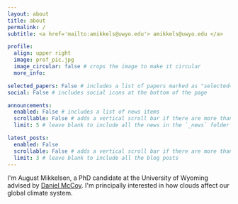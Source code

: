 ```yaml
---
layout: about
title: about
permalink: /
subtitle: <a href='mailto:amikkels@uwyo.edu'> amikkels@uwyo.edu </a>

profile:
  align: upper right
  image: prof_pic.jpg
  image_circular: false # crops the image to make it circular
  more_info: 

selected_papers: False # includes a list of papers marked as "selected={true}"
social: False # includes social icons at the bottom of the page

announcements:
  enabled: False # includes a list of news items
  scrollable: False # adds a vertical scroll bar if there are more than 3 news items
  limit: 5 # leave blank to include all the news in the `_news` folder

latest_posts:
  enabled: False
  scrollable: False # adds a vertical scroll bar if there are more than 3 new posts items
  limit: 3 # leave blank to include all the blog posts
---
```


I'm August Mikkelsen, a PhD candidate at the University of Wyoming advised by <a href='https://mccoy.pt/'>Daniel McCoy</a>. I'm principally interested in how clouds affect our global climate system.


